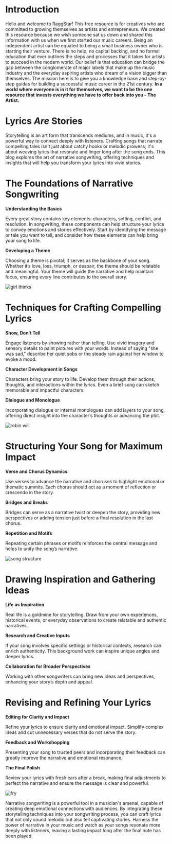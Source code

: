 <script lang='ts'>
  import BlogPageTemplate from '$lib/components/blog/BlogPageTemplate.svelte';
  import type { BlogCardProps } from '$lib/repositories/BlogPostRepository';
  import { ASSETS_PATH } from '$lib/repositories/BlogPostRepository';
  import { orderedBlogPosts } from '$lib/repositories/BlogPostRepository';
  import { page } from '$app/stores';

  const blogPostInfo: BlogCardProps = orderedBlogPosts.find((post) => post.slug === $page.route.id?.split('/')[3]);
  const assetsUrl = `${ASSETS_PATH}/${blogPostInfo.image}`;

  const img1 = `${assetsUrl}/img1.jpeg`;
  const gif1 = `${assetsUrl}/gif1.gif`;
  const gif2 = `${assetsUrl}/gif2.gif`;
  const gif3 = `${assetsUrl}/gif3.gif`;
</script>

<BlogPageTemplate
  title={blogPostInfo.title}
  subtitle={blogPostInfo.subtitle}
  published_date={blogPostInfo.date_published}
  coverImg={blogPostInfo.image}>

# Introduction
Hello and welcome to RaggStar! This free resource is for creatives who are committed to growing themselves as artists and entrepreneurs. We created this resource because we wish someone sat us down and shared this information with us when we first started our music careers. Being an independent artist can be equated to being a small business owner who is starting their venture. There is no help, no capital backing, and no formal education that ever outlines the steps and processes that it takes for artists to succeed in the modern world. Our belief is that education can bridge the gap between the conglomerate of major labels that make up the music industry and the everyday aspiring artists who dream of a vision bigger than themselves. The mission here is to give you a knowledge base and step-by-step guides for building a successful music career in the 21st century. **In a world where everyone is in it for themselves, we want to be the one resource that invests everything we have to offer back into you - The Artist.**

# Lyrics _Are_ Stories

Storytelling is an art form that transcends mediums, and in music, it's a powerful way to connect deeply with listeners. Crafting songs that narrate compelling tales isn't just about catchy hooks or melodic prowess; it's about weaving lyrics that resonate and linger long after the song ends. This blog explores the art of narrative songwriting, offering techniques and insights that will help you transform your lyrics into vivid stories.


# The Foundations of Narrative Songwriting

**Understanding the Basics**

Every great story contains key elements: characters, setting, conflict, and resolution. In songwriting, these components can help structure your lyrics to convey emotions and stories effectively. Start by identifying the message or tale you want to tell, and consider how these elements can help bring your song to life.

**Developing a Theme**

Choosing a theme is pivotal; it serves as the backbone of your song. Whether it’s love, loss, triumph, or despair, the theme should be relatable and meaningful. Your theme will guide the narrative and help maintain focus, ensuring every line contributes to the overall story.

![girl thinks]({gif1})


# Techniques for Crafting Compelling Lyrics

**Show, Don’t Tell**

Engage listeners by showing rather than telling. Use vivid imagery and sensory details to paint pictures with your words. Instead of saying "she was sad," describe her quiet sobs or the steady rain against her window to evoke a mood.

**Character Development in Songs**

Characters bring your story to life. Develop them through their actions, thoughts, and interactions within the lyrics. Even a brief song can sketch memorable and impactful characters.

**Dialogue and Monologue**

Incorporating dialogue or internal monologues can add layers to your song, offering direct insight into the character’s thoughts or advancing the plot.

![robin will]({gif2})

# Structuring Your Song for Maximum Impact

**Verse and Chorus Dynamics**

Use verses to advance the narrative and choruses to highlight emotional or thematic summits. Each chorus should act as a moment of reflection or crescendo in the story.

**Bridges and Breaks**

Bridges can serve as a narrative twist or deepen the story, providing new perspectives or adding tension just before a final resolution in the last chorus.

**Repetition and Motifs**

Repeating certain phrases or motifs reinforces the central message and helps to unify the song’s narrative.

![song structure]({img1})


# Drawing Inspiration and Gathering Ideas

**Life as Inspiration**

Real life is a goldmine for storytelling. Draw from your own experiences, historical events, or everyday observations to create relatable and authentic narratives.

**Research and Creative Inputs**

If your song involves specific settings or historical contexts, research can enrich authenticity. This background work can inspire unique angles and deeper lyrics.

**Collaboration for Broader Perspectives**

Working with other songwriters can bring new ideas and perspectives, enhancing your story’s depth and appeal.


# Revising and Refining Your Lyrics

**Editing for Clarity and Impact**

Refine your lyrics to ensure clarity and emotional impact. Simplify complex ideas and cut unnecessary verses that do not serve the story.

**Feedback and Workshopping**

Presenting your song to trusted peers and incorporating their feedback can greatly improve the narrative and emotional resonance.

**The Final Polish**

Review your lyrics with fresh ears after a break, making final adjustments to perfect the narrative and ensure the message is clear and powerful.

![fry]({gif3})

Narrative songwriting is a powerful tool in a musician's arsenal, capable of creating deep emotional connections with audiences. By integrating these storytelling techniques into your songwriting process, you can craft lyrics that not only sound melodic but also tell captivating stories. Harness the power of narrative in your music and watch as your songs resonate more deeply with listeners, leaving a lasting impact long after the final note has been played.

</BlogPageTemplate>

